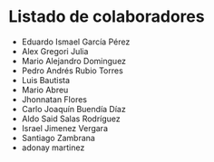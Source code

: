 # Listado de colaboradores
* Eduardo Ismael García Pérez
* Alex Gregori Julia
* Mario Alejandro Dominguez
* Pedro Andrés Rubio Torres
* Luis Bautista
* Mario Abreu
* Jhonnatan Flores
* Carlo Joaquín Buendía Díaz
* Aldo Said Salas Rodríguez
* Israel Jimenez Vergara
* Santiago Zambrana
* adonay martinez
